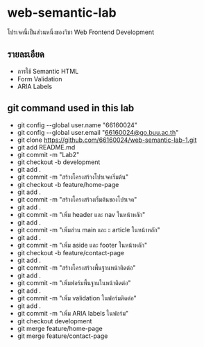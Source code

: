 # web-semantic-lab
โปรเจคนี้เป็นส่วนหนึ่งของวิชา Web Frontend Development
## รายละเอียด
- การใช้ Semantic HTML
- Form Validation
- ARIA Labels
## git command used in this lab
- git config --global user.name "66160024"
- git config --global user.email "66160024@go.buu.ac.th"
- git clone https://github.com/66160024/web-semantic-lab-1.git
- git add README.md
- git commit -m "Lab2"
- git checkout -b development
- git add .
- git commit -m "สร้างโครงสร้างโปรเจคเริ่มต้น"
- git checkout -b feature/home-page
- git add .
- git commit -m "สร้างโครงสร้างเริ่มต้นของโปรเจค"
- git add .
- git commit -m "เพิ่ม header และ nav ในหน้าหลัก"
- git add .
- git commit -m "เพิ่มส่วน main และ ะ article ในหน้าหลัก"
- git add .
- git commit -m "เพิ่ม aside และ footer ในหน้าหลัก"
- git checkout -b feature/contact-page
- git add .
- git commit -m "สร้างโครงสร้างพื้นฐานหน้าติดต่อ"
- git add .
- git commit -m "เพิ่มฟอร์มพื้นฐานในหน้าติดต่อ"
- git add .
- git commit -m "เพิ่ม validation ในฟอร์มติดต่อ"
- git add .
- git commit -m "เพิ่ม ARIA labels ในฟอร์ม"
- git checkout development
- git merge feature/home-page
- git merge feature/contact-page